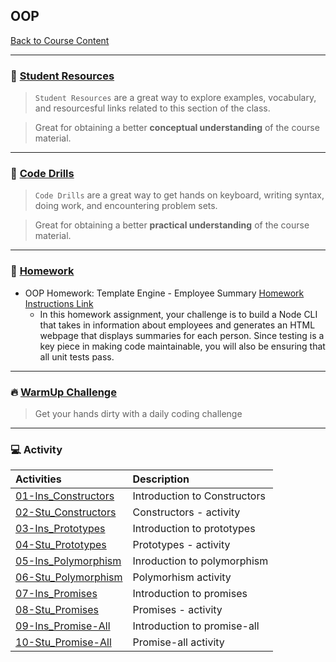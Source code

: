 ## OOP
[Back to Course Content](../../README.md)

-----
### :book: **[Student Resources](student-resources/README.md)**

> `Student Resources` are a great way to explore examples, vocabulary, and resourcesful links related to this section of the class.

> Great for obtaining a better **conceptual understanding** of the course material. 

------
### :dart: **[Code Drills](code-drills/README.md)**

> `Code Drills` are a great way to get hands on keyboard, writing syntax, doing work, and encountering problem sets. 

> Great for obtaining a better **practical understanding** of the course material. 

-----
### :pencil: **[Homework](homework/README.md)**

- OOP Homework: Template Engine - Employee Summary
[Homework Instructions Link](homework/README.md)
    * In this homework assignment, your challenge is to build a Node CLI that takes in information about employees and generates an HTML webpage that displays summaries for each person. Since testing is a key piece in making code maintainable, you will also be ensuring that all unit tests pass.

-----


### :fire: **[WarmUp Challenge](warm-up-challenge)**

> Get your hands dirty with a daily coding challenge

-----

### :computer: Activity

|  Activities |  Description |
|:--	|:--
|[01-Ins_Constructors](activities/01-Ins_Constructors)| Introduction to Constructors |
|[02-Stu_Constructors](activities/02-Stu_Constructors)| Constructors - activity |
|[03-Ins_Prototypes](activities/03-Ins_Prototypes)| Introduction to prototypes |
|[04-Stu_Prototypes](activities/04-Stu_Prototypes)| Prototypes - activity |
|[05-Ins_Polymorphism](activities/05-Ins_Polymorphism)| Inroduction to polymorphism |
|[06-Stu_Polymorphism](activities/06-Stu_Polymorphism)| Polymorhism activity |
|[07-Ins_Promises](activities/07-Ins_Promises)| Introduction to promises |
|[08-Stu_Promises](activities/08-Stu_Promises)| Promises - activity |
|[09-Ins_Promise-All](activities/09-Ins_Promise-All)| Introduction to promise-all |
|[10-Stu_Promise-All](activities/10-Stu_Promise-All)| Promise-all activity |
